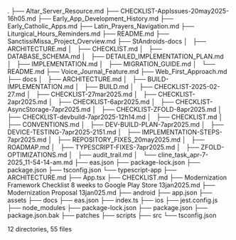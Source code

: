 .
├── Altar_Server_Resource.md
├── CHECKLIST-AppIssues-20may2025-16h05.md
├── Early_App_Development_History.md
├── Early_Catholic_Apps.md
├── Latin_Prayers_Navigation.md
├── Liturgical_Hours_Reminders.md
├── README.md
├── SanctissiMissa_Project_Overview.md
├── StAndroids-docs
│   ├── ARCHITECTURE.md
│   ├── CHECKLIST.md
│   ├── DATABASE_SCHEMA.md
│   ├── DETAILED_IMPLEMENTATION_PLAN.md
│   ├── IMPLEMENTATION.md
│   ├── MIGRATION_GUIDE.md
│   └── README.md
├── Voice_Journal_Feature.md
├── Web_First_Approach.md
├── docs
│   ├── ARCHITECTURE.md
│   ├── BUILD-IMPLEMENTATION.md
│   ├── BUILD.md
│   ├── CHECKLIST-2025-02-27.md
│   ├── CHECKLIST-27mar2025.md
│   ├── CHECKLIST-2apr2025.md
│   ├── CHECKLIST-6apr2025.md
│   ├── CHECKLIST-AsyncStorage-7apr2025.md
│   ├── CHECKLIST-ZFOLD-8apr2025.md
│   ├── CHECKLIST-devbuild-7apr2025-12h14.md
│   ├── CHECKLIST.md
│   ├── CONVENTIONS.md
│   ├── DEV-BUILD-PLAN-7apr2025.md
│   ├── DEVICE-TESTING-7apr2025-2151.md
│   ├── IMPLEMENTATION-STEPS-7apr2025.md
│   ├── REPOSITORY_FIXES_20may2025.md
│   ├── ROADMAP.md
│   ├── TYPESCRIPT-FIXES-7apr2025.md
│   ├── ZFOLD-OPTIMIZATIONS.md
│   ├── audit_trail.md
│   └── cline_task_apr-7-2025_11-54-14-am.md
├── eas.json
├── package-lock.json
├── package.json
├── tsconfig.json
└── typescript-app
    ├── ARCHITECTURE.md
    ├── App.tsx
    ├── CHECKLIST.md
    ├── Modernization Framework Checklist 8 weeks to Google Play Store 13jan2025.md
    ├── Modernization Proposal 13jan025.md
    ├── android
    ├── app.json
    ├── assets
    ├── docs
    ├── eas.json
    ├── index.ts
    ├── ios
    ├── jest.config.js
    ├── node_modules
    ├── package-lock.json
    ├── package.json
    ├── package.json.bak
    ├── patches
    ├── scripts
    ├── src
    └── tsconfig.json

12 directories, 55 files

